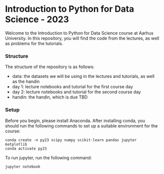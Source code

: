 # Introduction to Python for Data Science - 2023

Welcome to the Introduction to Python for Data Science course at Aarhus University.
In this repository, you will find the code from the lectures, as well as problems for the tutorials. 

### Structure
The structure of the repository is as follows:

- data: the datasets we will be using in the lectures and tutorials, as well as the handin
- day 1: lecture notebooks and tutorial for the first course day
- day 2: lecture notebooks and tutorial for the second course day
- handin: the handin, which is due TBD

### Setup

Before you begin, please install Anaconda. After installing conda, you should run the following commands to set up a suitable environment for the course:

    conda create -n py23 scipy numpy scikit-learn pandas jupyter matplotlib 
    conda activate py23

To run jupyter, run the following command:

    jupyter notebook
